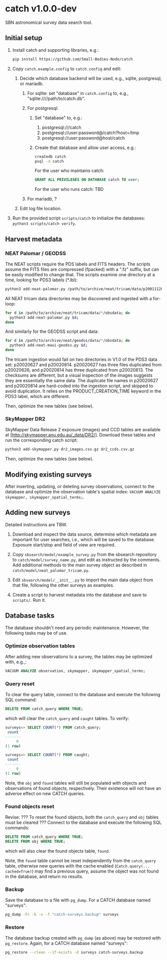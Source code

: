 # catch v1.0.0-dev

SBN astronomical survey data search tool.


## Initial setup

1. Install catch and supporting libraries, e.g.:

   ```bash
   pip install https://github.com/Small-Bodies-Node/catch
   ```

1. Copy ``catch.example.config`` to ``catch.config`` and edit:
   1. Decide which database backend will be used, e.g., sqlite, postgresql, or mariadb.
      1. For sqlite: set "database" in ``catch.config`` to, e.g., "sqlite:////path/to/catch.db".
      1. For postgresql:
         1. Set "database" to, e.g.:
            1. postgresql:///catch
            1. postgresql://user:password@/catch?host=/tmp
            1. postgresql://user:password@host/catch
         1. Create that database and allow user access, e.g.:

            ```bash
            createdb catch
            psql -d catch
            ```

            For the user who maintains catch:

            ```sql
            GRANT ALL PRIVILEGES ON DATABASE catch TO user;
            ```

            For the user who runs catch: TBD

      1. For mariadb, ?

   1. Edit log file location.
1. Run the provided script `scripts/catch` to initialize the databases: `python3 scripts/catch verify`.

## Harvest metadata
### NEAT Palomar / GEODSS

The NEAT scripts require the PDS labels and FITS headers.  The scripts assume the FITS files are compressed (fpacked) with a ".fz" suffix, but can be easily modified to change that.  The scripts examine one directory at a time, looking for PDS3 labels (*.lbl):

```bash
python3 add-neat-palomar.py /path/to/archive/neat/tricam/data/p20011120/obsdata/
```

All NEAT tricam data directories may be discovered and ingested with a for-loop:

```bash
for d in /path/to/archive/neat/tricam/data/*/obsdata; do
  python3 add-neat-palomar.py $d;
done
```

And similarly for the GEODSS script and data:

```bash
for d in /path/to/archive/neat/geodss/data/*/obsdata; do
  python3 add-neat-maui-geodss.py $d;
done
```

The tricam ingestion would fail on two directories in V1.0 of the PDS3 data set: p20020627 and p20020814.  p20020627 has three files duplicated from p20020626, and p20020814 has three duplicated from p20020813.  The checksums are different, but a visual inspection of the images suggests they are essentially the same data.  The duplicate file names in p20020627 and p20020814 are hard-coded into the ingestion script, and skipped to avoid duplication.  It relies on the PRODUCT_CREATION_TIME keyword in the PDS3 label, which are different.

Then, optimize the new tables (see below).

### SkyMapper DR2

SkyMapper Data Release 2 exposure (images) and CCD tables are available at [http://skymapper.anu.edu.au/_data/DR2/].  Download these tables and run the corresponding catch script:

```bash
python3 add-skymapper.py dr2_images.csv.gz dr2_ccds.csv.gz
```

Then, optimize the new tables (see below).

## Modifying existing surveys

After inserting, updating, or deleting survey observations, connect to the database and optimize the observation table's spatial index: `VACUUM ANALYZE skymapper, skymapper_spatial_terms;`.


## Adding new surveys

Detailed instructions are TBW.

1. Download and inspect the data source, determine which metadata are important for user searches, i.e., which will be saved to the database.  Exposure start/stop and field of view are required.

1. Copy `sbsearch/model/example_survey.py` from the sbsearch repository to `catch/model/survey_name.py`, and edit as instructed by the comments.  Add additional methods to the main survey object as described in `catch/model/neat_palomar_tricam.py`.

1. Edit `sbsearch/model/__init__.py` to import the main data object from that file, following the other surveys as examples.

1. Create a script to harvest metadata into the database and save to `scripts/`.  Run it.


## Database tasks

The database shouldn't need any periodic maintenance.  However, the following tasks may be of use.

### Optimize observation tables

After adding new observations to a survey, the tables may be optimized with, e.g.,:

```sql
VACUUM ANALYZE observation, skymapper, skymapper_spatial_terms;
```


### Query reset

To clear the query table, connect to the database and execute the following SQL command:

```sql
DELETE FROM catch_query WHERE TRUE;
```

which will clear the `catch_query` and `caught` tables.  To verify:

```sql
surveys=> SELECT COUNT(*) FROM catch_query;
 count 
-------
     0
(1 row)

surveys=> SELECT COUNT(*) FROM caught;
 count 
-------
     0
(1 row)
```

Note, the `obj` and `found` tables will still be populated with objects and observations of found objects, respectively.  Their existence will not have an adverse effect on new CATCH queries.

### Found objects reset

Revise: ??? To reset the found objects, both the `catch_query` and `obj` tables must be cleared ???  Connect to the database and execute the following SQL commands:

```sql
DELETE FROM catch_query WHERE TRUE;
DELETE FROM obj WHERE TRUE;
```

which will also clear the found objects table, `found`.

Note, the `found` table cannot be reset independently from the `catch_query` table, otherwise new queries with the cache enabled (`Catch.query(... cached=True)`) may find a previous query, assume the object was not found in the database, and return no results.

### Backup

Save the database to a file with `pg_dump`.  For a CATCH database named "surveys":

```bash
pg_dump -Fc -b -v -f "catch-surveys.backup" surveys
```

### Restore

The database backup created with `pg_dump` (as above) may be restored with `pg_restore`.  Again, for a CATCH database named "surveys":

```bash
pg_restore --clean --if-exists -d surveys catch-surveys.backup
```

